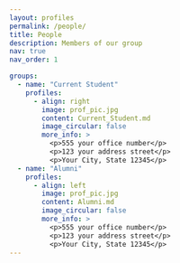 ```yaml
---
layout: profiles
permalink: /people/
title: People
description: Members of our group
nav: true
nav_order: 1

groups:
  - name: "Current Student"
    profiles:
      - align: right
        image: prof_pic.jpg
        content: Current_Student.md
        image_circular: false
        more_info: >
          <p>555 your office number</p>
          <p>123 your address street</p>
          <p>Your City, State 12345</p>
  - name: "Alumni"
    profiles:
      - align: left
        image: prof_pic.jpg
        content: Alumni.md
        image_circular: false
        more_info: >
          <p>555 your office number</p>
          <p>123 your address street</p>
          <p>Your City, State 12345</p>
---
```

